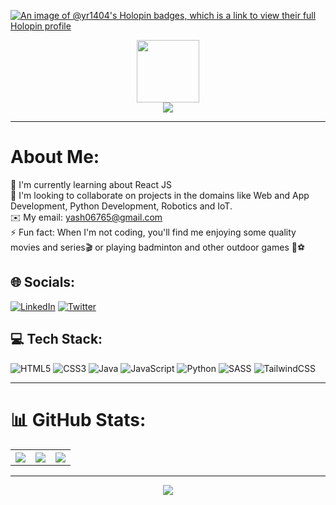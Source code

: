 [![An image of @yr1404's Holopin badges, which is a link to view their full Holopin profile](https://holopin.me/yr1404)](https://holopin.io/@yr1404)  

<div align="center">
  <img src="https://github.com/yr1404/yr1404/assets/106465753/2d130b5c-63a5-448e-9416-e04a28f9b1c2" width="100px"/>
</div>

<div align="center">  
  <img src="https://readme-typing-svg.demolab.com?font=Fira+Code&size=25&pause=1000&color=185788&width=240&lines=Hello!+I+am+Yash" />
</div>

---

</div>

# About Me:
🔭 I'm currently learning about React JS
<br>
🤝 I'm looking to collaborate on projects in the domains like Web and App Development, Python Development, Robotics and IoT.
<br>
✉️ My email: yash06765@gmail.com
<br>
⚡ Fun fact: When I'm not coding, you'll find me enjoying some quality movies and series🎬 or playing badminton and other outdoor games 🏸⚽
<!--
✍️ I sometimes write blogs at: https://hashnode.com/@yr1404
<br>
-->


## 🌐 Socials:
[![LinkedIn]( https://img.shields.io/badge/LinkedIn-0077B5?style=for-the-badge&logo=linkedin&logoColor=white )](https://linkedin.com/in/yr1404) 
[![Twitter]( https://img.shields.io/badge/Twitter-1DA1F2?style=for-the-badge&logo=twitter&logoColor=white )](https://twitter.com/yr1404)

## 💻 Tech Stack: 

![HTML5](https://img.shields.io/badge/html5-%23E34F26.svg?style=for-the-badge&logo=html5&logoColor=white)
![CSS3](https://img.shields.io/badge/css3-%231572B6.svg?style=for-the-badge&logo=css3&logoColor=white)
![Java](https://img.shields.io/badge/java-%23ED8B00.svg?style=for-the-badge&logo=openjdk&logoColor=white)
![JavaScript](https://img.shields.io/badge/javascript-%23323330.svg?style=for-the-badge&logo=javascript&logoColor=%23F7DF1E)
![Python](https://img.shields.io/badge/python-3670A0?style=for-the-badge&logo=python&logoColor=ffdd54)
![SASS](https://img.shields.io/badge/SASS-hotpink.svg?style=for-the-badge&logo=SASS&logoColor=white)
![TailwindCSS](https://img.shields.io/badge/tailwindcss-%2338B2AC.svg?style=for-the-badge&logo=tailwind-css&logoColor=white)

---

# 📊 GitHub Stats:
<table>
  <tr>
    
  <th>
    <img src="https://github-readme-stats.vercel.app/api?username=yr1404&theme=merko&hide_border=false&include_all_commits=false&count_private=false" />
  </th>
  <th>
    <img src="https://github-readme-streak-stats.herokuapp.com/?user=yr1404&theme=merko&hide_border=false" />
  </th>
  <th>
    <img src="https://github-readme-stats.vercel.app/api/top-langs/?username=yr1404&theme=merko&hide_border=false&include_all_commits=false&count_private=false&layout=compact" />
  </th>
  
  </tr>
</table>
    
---

<div align="center">
  <img src="https://komarev.com/ghpvc/?username=yr1404&style=flat" />
</div>


